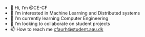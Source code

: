 - 👋 Hi, I’m @CE-CF
- 👀 I’m interested in Machine Learning and Distributed systems
- 🌱 I’m currently learning Computer Engineering
- 💞️ I’m looking to collaborate on student projects
- 📫 How to reach me cfaurh@student.aau.dk

<!---
CE-CF/CE-CF is a ✨ special ✨ repository because its `README.md` (this file) appears on your GitHub profile.
You can click the Preview link to take a look at your changes.
--->
